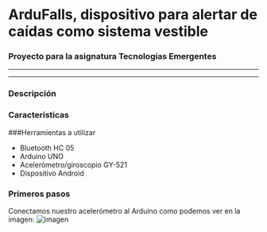 # ArduFalls, dispositivo para alertar de caídas como sistema vestible

### Proyecto para la asignatura Tecnologías Emergentes

***
***

### Descripción

### Características

###Herramientas a utilizar

+ Bluetooth HC 05
+ Arduino UNO
+ Acelerómetro/giroscopio GY-521
+ Dispositivo Android


### Primeros pasos

Conectamos nuestro acelerómetro al Arduino como podemos ver en la imagen: ![imagen](http://i.imgur.com/vv8DyFS.jpg)
